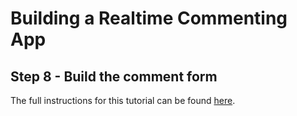 # Building a Realtime Commenting App

## Step 8 - Build the comment form

The full instructions for this tutorial can be found [here](https://ably.com/tutorials/reactjs-realtime-commenting).
